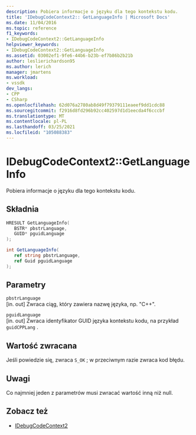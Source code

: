```yaml
---
description: Pobiera informacje o języku dla tego kontekstu kodu.
title: 'IDebugCodeContext2:: GetLanguageInfo | Microsoft Docs'
ms.date: 11/04/2016
ms.topic: reference
f1_keywords:
- IDebugCodeContext2::GetLanguageInfo
helpviewer_keywords:
- IDebugCodeContext2::GetLanguageInfo
ms.assetid: 03002ef1-9fe6-44b6-b23b-ef7b86b2b21b
author: leslierichardson95
ms.author: lerich
manager: jmartens
ms.workload:
- vssdk
dev_langs:
- CPP
- CSharp
ms.openlocfilehash: 62d076a2780ab8d49f79379111eaeef9dd1cdc88
ms.sourcegitcommit: f2916d8fd296b92cc402597d1d1eecda4f6cccbf
ms.translationtype: MT
ms.contentlocale: pl-PL
ms.lasthandoff: 03/25/2021
ms.locfileid: "105088383"
---
```

# <a name="idebugcodecontext2getlanguageinfo"></a>IDebugCodeContext2::GetLanguageInfo
Pobiera informacje o języku dla tego kontekstu kodu.

## <a name="syntax"></a>Składnia

```cpp
HRESULT GetLanguageInfo( 
   BSTR* pbstrLanguage,
   GUID* pguidLanguage
);
```

```csharp
int GetLanguageInfo( 
   ref string pbstrLanguage,
   ref Guid pguidLanguage
);
```

## <a name="parameters"></a>Parametry
`pbstrLanguage`\
[in. out] Zwraca ciąg, który zawiera nazwę języka, np. "C++".

`pguidLanguage`\
[in. out] Zwraca identyfikator GUID języka kontekstu kodu, na przykład `guidCPPLang` .

## <a name="return-value"></a>Wartość zwracana
 Jeśli powiedzie się, zwraca `S_OK` ; w przeciwnym razie zwraca kod błędu.

## <a name="remarks"></a>Uwagi
 Co najmniej jeden z parametrów musi zwracać wartość inną niż null.

## <a name="see-also"></a>Zobacz też
- [IDebugCodeContext2](../../../extensibility/debugger/reference/idebugcodecontext2.md)
